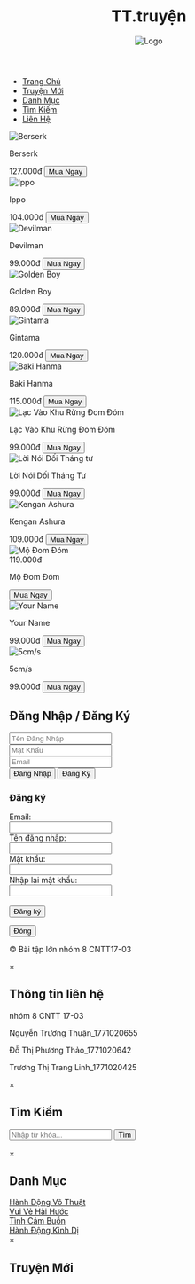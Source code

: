<!DOCTYPE html>
<html lang="en">
<head>
    <meta charset="UTF-8">
    <meta name="viewport" content="width=device-width, initial-scale=1.0">
    <title>TT.truyện
        </title>
    <link rel="stylesheet" type="text/css" href="css/styles.css">
</head>
<body>
    <header>
        <h1>TT.truyện</h1>        
            <img src="https://i.vietgiaitri.com/2018/8/13/top-1001-mau-icon-facebook-che-cho-nau-cuc-bua-lay-loi-nhat-nam--9bc81c.jpg" alt="Logo" class="logo">             
        </div>     
    </header>    
    <nav class="menu">
        <div class="container">
            <ul>
                <li><a href="#">Trang Chủ</a></li>
                <li><a href="#" id="open-new-stories">Truyện Mới</a></li>
                <li><a href="#" id="open-category">Danh Mục</a></li>
                <li><a href="#" id="open-search">Tìm Kiếm</a></li>
                <li><a href="#" id="lienhe">Liên Hệ</a></li>
            </ul>
        </div>
    </nav>
    <div class="container">
        <div class="comic-grid">
            <div class="comic">
                <img src="https://m.media-amazon.com/images/I/71jnEkjX8RL._AC_UF1000,1000_QL80_.jpg" alt="Berserk">
                <div class="details">
                    <p class="bold-text">Berserk</p>
                    <span class="price">127.000đ</span>                    
                    <button class="buy-btn">Mua Ngay</button>                    
                </div>
            </div>
            <!-- Thêm các khung comic khác ở đây -->
            <div class="comic">
                <img src="https://m.media-amazon.com/images/I/71fSCPtY8ZL._AC_UF1000,1000_QL80_.jpg" alt="Ippo">
                <div class="details">
                    <p class="bold-text">Ippo</p>
                    <span class="price">104.000đ</span>                    
                    <button class="buy-btn">Mua Ngay</button>
                </div>
            </div>
            <div class="comic">
                <img src="https://m.media-amazon.com/images/M/MV5BZjk4N2Q4ODItYWRmMi00NmQwLTlhNjItYjMxNGZhZjliNTY4XkEyXkFqcGdeQXVyMTA0MTM5NjI2._V1_FMjpg_UX1000_.jpg" alt="Devilman">
                <div class="details">
                    <p class="bold-text">Devilman</p>
                    <span class="price">99.000đ</span>                    
                    <button class="buy-btn">Mua Ngay</button>
                </div>
            </div>
            <div class="comic">
                <img src="https://m.media-amazon.com/images/M/MV5BZmE5MjkzNjQtZTExNy00NDU3LWFiNzMtM2FkN2I5ZTQ3NTVlXkEyXkFqcGdeQXVyNDQxNjcxNQ@@._V1_FMjpg_UX1000_.jpg" alt="Golden Boy">
                <div class="details">
                    <p class="bold-text">Golden Boy</p>
                    <span class="price">89.000đ</span>                    
                    <button class="buy-btn">Mua Ngay</button>
                </div>
            </div>
            <div class="comic">
                <img src="https://m.media-amazon.com/images/M/MV5BMDhmNjUxM2UtZTY2Zi00OTQ0LWExNjgtNDhkNTUyMjQ3MmU5XkEyXkFqcGdeQXVyNjAwNDUxODI@._V1_.jpg" alt="Gintama">
                <div class="details">
                    <p class="bold-text">Gintama</p>
                    <span class="price">120.000đ</span>                    
                    <button class="buy-btn">Mua Ngay</button>
                </div>
            </div>
            <div class="comic">
                <img src="https://images.justwatch.com/poster/306796945/s332/baki" alt="Baki Hanma">
                <div class="details">
                    <p class="bold-text">Baki Hanma</p>
                    <span class="price">115.000đ</span>                    
                    <button class="buy-btn">Mua Ngay</button>
                </div>
            </div>
            <div class="comic">
                <img src="https://www.nxbtre.com.vn/Images/Book/nxbtre_full_27482023_084836.jpg" alt="Lạc Vào Khu Rừng Đom Đóm">
                <div class="details">
                    <p class="bold-text">Lạc Vào Khu Rừng Đom Đóm</p>
                    <span class="price">99.000đ</span>
                    <button class="buy-btn">Mua Ngay</button>
                </div>
            </div>
            <div class="comic">
                <img src="https://pic0.iqiyipic.com/image/20211120/72/9a/a_100478541_m_601_en_m1_260_360.jpg" alt="Lời Nói Dối Tháng tư">
                <div class="details">
                    <p class="bold-text">Lời Nói Dối Tháng Tư</p>
                    <span class="price">99.000đ</span>                    
                    <button class="buy-btn">Mua Ngay</button>
                </div>
            </div>
            <div class="comic">
                <img src="https://encrypted-tbn0.gstatic.com/images?q=tbn:ANd9GcSXjqx4bAQxYQH9dQn-3aN1_Tag876QUISpZQ&usqp=CAU" alt="Kengan Ashura">
                <div class="details">
                    <p class="bold-text">Kengan Ashura</p>
                    <span class="price">109.000đ</span>                    
                    <button class="buy-btn">Mua Ngay</button>
                </div>
            </div>
            <div class="comic">
                <img src="https://cdn.moveek.com/storage/media/cache/tall/5f888e961d66e991934150.jpg" alt="Mộ Đom Đóm">
                <div class="details">
                    <span class="price">119.000đ</span>
                    <p class="bold-text">Mộ Đom Đóm</p>
                    <button class="buy-btn">Mua Ngay</button>
                </div>
            </div>
            <div class="comic">
                <img src="https://kenh14cdn.com/thumb_w/660/2017/2-1495831147934.jpg" alt="Your Name">
                <div class="details">
                    <p class="bold-text">Your Name</p>
                    <span class="price">99.000đ</span>                    
                    <button class="buy-btn">Mua Ngay</button>
                </div>
            </div>
            <div class="comic">
                <img src="https://upload.wikimedia.org/wikipedia/vi/thumb/b/b7/5_centimet_tr%C3%AAn_gi%C3%A2y.jpg/275px-5_centimet_tr%C3%AAn_gi%C3%A2y.jpg" alt="5cm/s">
                <div class="details">
                    <p class="bold-text">5cm/s</p>
                    <span class="price">99.000đ</span>                    
                    <button class="buy-btn">Mua Ngay</button>
                </div>
            </div>
            <div class="overlay">
                <div class="login-popup">
                    <h2>Đăng Nhập / Đăng Ký</h2>
                    <form>
                        <!-- Form đăng nhập / đăng ký -->
                        <input type="text" id="username" name="username" placeholder="Tên Đăng Nhập" required><br>
                <input type="password" id="password" name="password" placeholder="Mật Khẩu" required><br>
                <input type="email" id="email" name="email" placeholder="Email" required><br>
                <button type="submit">Đăng Nhập</button>
                <button type="submit" class="register-btn">Đăng Ký</button>
                    </form>                    
                    <div id="signup-form" class="hidden">
                        <h3>Đăng ký</h3>
                        <form>
                          <label for="email">Email:</label><br>
                          <input type="email" id="email" name="email"><br>
                          <label for="username">Tên đăng nhập:</label><br>
                          <input type="text" id="username" name="username"><br>
                          <label for="password">Mật khẩu:</label><br>
                          <input type="password" id="password" name="password"><br>
                          <label for="confirm-password">Nhập lại mật khẩu:</label><br>
                          <input type="password" id="confirm-password" name="confirm-password"><br><br>
                          <input type="submit" value="Đăng ký">
                        </form>
                      </div>
                    <button class="close-btn">Đóng</button>
                </div>
            </div>                                           
        </div>
    </div><footer>
                <p>&copy; Bài tập lớn nhóm 8 CNTT17-03</p>
            </footer>
    <div id="contact-modal" class="modal">
        <div class="modal-content">
            <span class="close">&times;</span>
            <h2>Thông tin liên hệ</h2>
            <p>nhóm 8 CNTT 17-03</p>
            <p> Nguyễn Trương Thuận_1771020655</p>
            <p>Đỗ Thị Phương Thảo_1771020642</p>
            <p>Trương Thị Trang Linh_1771020425</p>      
        </div>
    </div>
      <!-- Search Modal -->
    <div id="search-modal" class="modal">
        <div class="modal-content">
            <span class="close">&times;</span>
            <h2>Tìm Kiếm</h2>
            <form>
                <input type="text" placeholder="Nhập từ khóa...">
                <button type="submit">Tìm</button>
            </form>
        </div>
    </div>
    <!-- Modal Danh Mục -->
    <div id="category-modal" class="modal">
        <div class="modal-content">
            <span class="close">&times;</span>
            <h2 id="category-title">Danh Mục</h2>
            <div id="category-content">
                <!-- Nội dung danh mục sẽ được thay đổi bằng JavaScript -->
                <a href="#" class="category-link" data-content=" Ippo, Baki Hanma, Kengan Ashura ">Hành Động Võ Thuật</a><br>
                <a href="#" class="category-link" data-content="Golden Boy, Gintama">Vui Vẻ Hài Hước</a><br>
                <a href="#" class="category-link" data-content="5cm/s, Mộ Đom Đóm, Your Name, Lạc Vào Khu Rừng Đom Đóm, Lời Nói Dối Tháng Tư">Tình Cảm Buồn</a><br>
                <a href="#" class="category-link" data-content="Berserk, Devilman">Hành Động Kinh Dị</a><br>
            </div>
        </div>
    </div>
<!-- Modal Truyện Mới -->
<div id="new-stories-modal" class="modal">
    <div class="modal-content">
        <span class="close">&times;</span>
        <h2 id="new-stories-title">Truyện Mới</h2>
        <div id="new-stories-content">
            <!-- Nội dung truyện mới sẽ được thay đổi bằng JavaScript -->
        </div>
    </div>
</div>
    <!-- Script để hiển thị modal danh mục -->
    <script src="script.js"></script>
</body>
</html>
